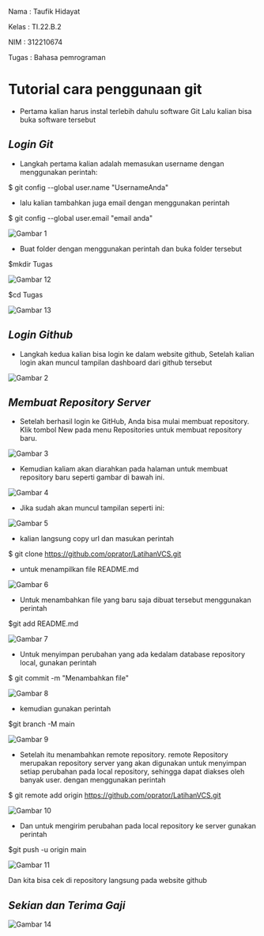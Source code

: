 Nama    : Taufik Hidayat

Kelas   : TI.22.B.2

NIM     : 312210674

Tugas   : Bahasa pemrograman




# Tutorial cara penggunaan git

* Pertama kalian harus instal terlebih dahulu software Git Lalu kalian bisa buka software tersebut

## *Login Git*

* Langkah pertama kalian adalah memasukan username dengan menggunakan perintah:

$ git config --global user.name "UsernameAnda"

* lalu kalian tambahkan juga email dengan menggunakan perintah

$ git config --global user.email "email anda"

![Gambar 1](screenshot/1.png)

* Buat folder dengan menggunakan perintah dan buka folder tersebut

$mkdir Tugas

![Gambar 12](screenshot/12.png)

$cd Tugas

![Gambar 13](screenshot/13.png)


## *Login Github*

* Langkah kedua kalian bisa login ke dalam website github, Setelah kalian login akan muncul tampilan dashboard dari github tersebut

![Gambar 2](screenshot/2.png)

## *Membuat Repository Server*

* Setelah berhasil login ke GitHub, Anda bisa mulai membuat repository. Klik tombol New pada menu Repositories untuk membuat repository baru.

![Gambar 3](screenshot/3.png)

* Kemudian kaliam akan diarahkan pada halaman untuk membuat repository baru seperti gambar di bawah ini.

![Gambar 4](screenshot/4.png)

* Jika sudah akan muncul tampilan seperti ini:

![Gambar 5](screenshot/5.png)

* kalian langsung copy url dan masukan perintah

$ git clone https://github.com/oprator/LatihanVCS.git

* untuk menampilkan file README.md 

![Gambar 6](screenshot/6.png)

* Untuk menambahkan file yang baru saja dibuat tersebut menggunakan perintah

$git add README.md

![Gambar 7](screenshot/7.png)

* Untuk menyimpan perubahan yang ada kedalam database repository local, gunakan perintah

$ git commit -m "Menambahkan file"

![Gambar 8](screenshot/8.png)

* kemudian gunakan perintah

$git branch -M main

![Gambar 9](screenshot/9.png)

* Setelah itu menambahkan remote repository. remote Repository merupakan repository server yang akan digunakan untuk menyimpan setiap perubahan pada local repository, sehingga dapat diakses oleh banyak user. dengan menggunakan perintah

$ git remote add origin https://github.com/oprator/LatihanVCS.git

![Gambar 10](screenshot/10.png)

* Dan untuk mengirim perubahan pada local repository ke server gunakan perintah

$git push -u origin main

![Gambar 11](screenshot/11.png)

Dan kita bisa cek di repository langsung pada website github


## ***Sekian dan Terima Gaji***

![Gambar 14](screenshot/14.png)
